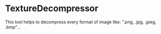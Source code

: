 # TextureDecompressor
This tool helps to decompress every format of image like: ".png, .jpg, .jpeg, .bmp"...
